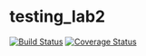 # testing_lab2
[![Build Status](https://travis-ci.com/khuaigul/testing_lab2.svg?branch=main)](https://travis-ci.com/khuaigul/testing_lab2)
[![Coverage Status](https://coveralls.io/repos/github/khuaigul/testing_lab2/badge.svg?branch=main)](https://coveralls.io/github/khuaigul/testing_lab2?branch=main)
